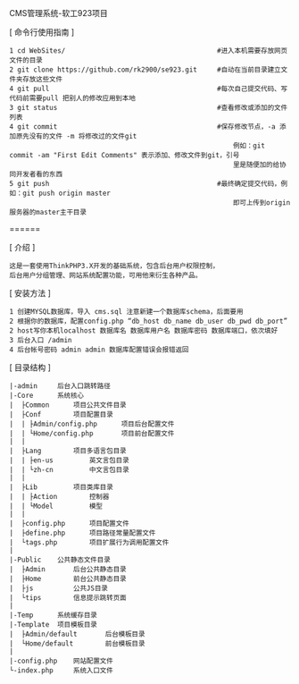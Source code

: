 CMS管理系统-软工923项目

[ 命令行使用指南 ]

    1 cd WebSites/                                      #进入本机需要存放网页文件的目录
    2 git clone https://github.com/rk2900/se923.git     #自动在当前目录建立文件夹存放这些文件
    4 git pull                                          #每次自己提交代码、写代码前需要pull 把别人的修改应用到本地
    3 git status                                        #查看修改或添加的文件列表
    4 git commit                                        #保存修改节点，-a 添加原先没有的文件 -m 将修改过的文件git 
                                                            例如：git commit -am "First Edit Comments" 表示添加、修改文件到git，引号
                                                            里是随便加的给协同开发者看的东西
    5 git push                                          #最终确定提交代码，例如：git push origin master
                                                            即可上传到origin服务器的master主干目录

======

[ 介绍 ]

    这是一套使用ThinkPHP3.X开发的基础系统，包含后台用户权限控制，
	后台用户分组管理、网站系统配置功能，可用他来衍生各种产品。

[ 安装方法 ]

    1 创建MYSQL数据库，导入 cms.sql 注意新建一个数据库schema，后面要用
    2 根据你的数据库，配置config.php “db_host db_name db_user db_pwd db_port” 
    2 host写你本机localhost 数据库名 数据库用户名 数据库密码 数据库端口，依次填好
	3 后台入口 /admin
	4 后台帐号密码 admin admin 数据库配置错误会报错返回

[ 目录结构 ]

    |-admin     后台入口跳转路径
    |-Core      系统核心
    |  ├Common      项目公共文件目录
    |  ├Conf        项目配置目录
    |  | ├Admin/config.php      项目后台配置文件
    |  | └Home/config.php       项目前台配置文件
    |  |
    |  ├Lang        项目多语言包目录
    |  | ├en-us         英文言包目录
    |  | └zh-cn         中文言包目录
    |  |
    |  ├Lib         项目类库目录
    |  | ├Action        控制器
    |  | └Model         模型
    |  |
    |  ├config.php      项目配置文件
    |  ├define.php      项目路径常量配置文件
    |  └tags.php        项目扩展行为调用配置文件
    |
    |-Public    公共静态文件目录
    |  ├Admin       后台公共静态目录
    |  ├Home        前台公共静态目录
    |  ├js          公共JS目录
    |  └tips        信息提示跳转页面
    |
    |-Temp      系统缓存目录
    |-Template  项目模板目录
    |  ├Admin/default       后台模板目录
    |  └Home/default        前台模板目录
    |
    |-config.php    网站配置文件
    └-index.php     系统入口文件